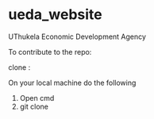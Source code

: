 # ueda_website
UThukela Economic Development Agency

To contribute to the repo:

clone :

On your local machine do the following
1. Open cmd 
2. git clone 
